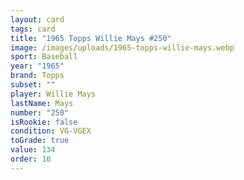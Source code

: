 ```yaml
---
layout: card
tags: card
title: "1965 Topps Willie Mays #250"
image: /images/uploads/1965-topps-willie-mays.webp
sport: Baseball
year: "1965"
brand: Topps
subset: ""
player: Willie Mays
lastName: Mays
number: "250"
isRookie: false
condition: VG-VGEX
toGrade: true
value: 134
order: 10
---
```

